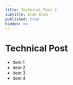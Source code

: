 ```yaml
---
title: Technical Post 2
subtitle: blah blah
published: true
hidden: no
---
```

# Technical Post

* item 1
* item 2
* item 3
* item 4
